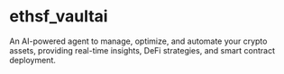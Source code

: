 # ethsf_vaultai
An AI-powered agent to manage, optimize, and automate your crypto assets, providing real-time insights, DeFi strategies, and smart contract deployment.
